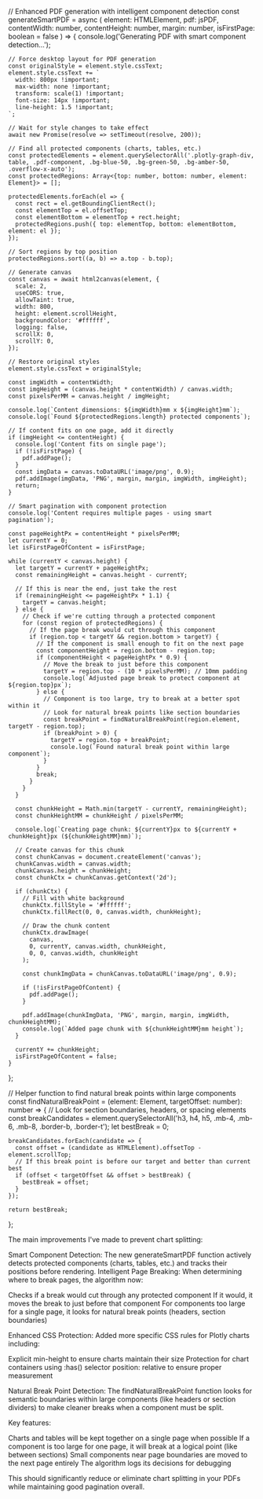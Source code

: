 // Enhanced PDF generation with intelligent component detection
  const generateSmartPDF = async (
    element: HTMLElement, 
    pdf: jsPDF, 
    contentWidth: number, 
    contentHeight: number, 
    margin: number,
    isFirstPage: boolean = false
  ) => {
    console.log('Generating PDF with smart component detection...');
    
    // Force desktop layout for PDF generation
    const originalStyle = element.style.cssText;
    element.style.cssText += `
      width: 800px !important;
      max-width: none !important;
      transform: scale(1) !important;
      font-size: 14px !important;
      line-height: 1.5 !important;
    `;
    
    // Wait for style changes to take effect
    await new Promise(resolve => setTimeout(resolve, 200));
    
    // Find all protected components (charts, tables, etc.)
    const protectedElements = element.querySelectorAll('.plotly-graph-div, table, .pdf-component, .bg-blue-50, .bg-green-50, .bg-amber-50, .overflow-x-auto');
    const protectedRegions: Array<{top: number, bottom: number, element: Element}> = [];
    
    protectedElements.forEach(el => {
      const rect = el.getBoundingClientRect();
      const elementTop = el.offsetTop;
      const elementBottom = elementTop + rect.height;
      protectedRegions.push({ top: elementTop, bottom: elementBottom, element: el });
    });
    
    // Sort regions by top position
    protectedRegions.sort((a, b) => a.top - b.top);
    
    // Generate canvas
    const canvas = await html2canvas(element, {
      scale: 2,
      useCORS: true,
      allowTaint: true,
      width: 800,
      height: element.scrollHeight,
      backgroundColor: '#ffffff',
      logging: false,
      scrollX: 0,
      scrollY: 0,
    });
    
    // Restore original styles
    element.style.cssText = originalStyle;
    
    const imgWidth = contentWidth;
    const imgHeight = (canvas.height * contentWidth) / canvas.width;
    const pixelsPerMM = canvas.height / imgHeight;
    
    console.log(`Content dimensions: ${imgWidth}mm x ${imgHeight}mm`);
    console.log(`Found ${protectedRegions.length} protected components`);
    
    // If content fits on one page, add it directly
    if (imgHeight <= contentHeight) {
      console.log('Content fits on single page');
      if (!isFirstPage) {
        pdf.addPage();
      }
      const imgData = canvas.toDataURL('image/png', 0.9);
      pdf.addImage(imgData, 'PNG', margin, margin, imgWidth, imgHeight);
      return;
    }
    
    // Smart pagination with component protection
    console.log('Content requires multiple pages - using smart pagination');
    
    const pageHeightPx = contentHeight * pixelsPerMM;
    let currentY = 0;
    let isFirstPageOfContent = isFirstPage;
    
    while (currentY < canvas.height) {
      let targetY = currentY + pageHeightPx;
      const remainingHeight = canvas.height - currentY;
      
      // If this is near the end, just take the rest
      if (remainingHeight <= pageHeightPx * 1.1) {
        targetY = canvas.height;
      } else {
        // Check if we're cutting through a protected component
        for (const region of protectedRegions) {
          // If the page break would cut through this component
          if (region.top < targetY && region.bottom > targetY) {
            // If the component is small enough to fit on the next page
            const componentHeight = region.bottom - region.top;
            if (componentHeight < pageHeightPx * 0.9) {
              // Move the break to just before this component
              targetY = region.top - (10 * pixelsPerMM); // 10mm padding
              console.log(`Adjusted page break to protect component at ${region.top}px`);
            } else {
              // Component is too large, try to break at a better spot within it
              // Look for natural break points like section boundaries
              const breakPoint = findNaturalBreakPoint(region.element, targetY - region.top);
              if (breakPoint > 0) {
                targetY = region.top + breakPoint;
                console.log(`Found natural break point within large component`);
              }
            }
            break;
          }
        }
      }
      
      const chunkHeight = Math.min(targetY - currentY, remainingHeight);
      const chunkHeightMM = chunkHeight / pixelsPerMM;
      
      console.log(`Creating page chunk: ${currentY}px to ${currentY + chunkHeight}px (${chunkHeightMM}mm)`);
      
      // Create canvas for this chunk
      const chunkCanvas = document.createElement('canvas');
      chunkCanvas.width = canvas.width;
      chunkCanvas.height = chunkHeight;
      const chunkCtx = chunkCanvas.getContext('2d');
      
      if (chunkCtx) {
        // Fill with white background
        chunkCtx.fillStyle = '#ffffff';
        chunkCtx.fillRect(0, 0, canvas.width, chunkHeight);
        
        // Draw the chunk content
        chunkCtx.drawImage(
          canvas,
          0, currentY, canvas.width, chunkHeight,
          0, 0, canvas.width, chunkHeight
        );
        
        const chunkImgData = chunkCanvas.toDataURL('image/png', 0.9);
        
        if (!isFirstPageOfContent) {
          pdf.addPage();
        }
        
        pdf.addImage(chunkImgData, 'PNG', margin, margin, imgWidth, chunkHeightMM);
        console.log(`Added page chunk with ${chunkHeightMM}mm height`);
      }
      
      currentY += chunkHeight;
      isFirstPageOfContent = false;
    }
  };
  
  // Helper function to find natural break points within large components
  const findNaturalBreakPoint = (element: Element, targetOffset: number): number => {
    // Look for section boundaries, headers, or spacing elements
    const breakCandidates = element.querySelectorAll('h3, h4, h5, .mb-4, .mb-6, .mb-8, .border-b, .border-t');
    let bestBreak = 0;
    
    breakCandidates.forEach(candidate => {
      const offset = (candidate as HTMLElement).offsetTop - element.scrollTop;
      // If this break point is before our target and better than current best
      if (offset < targetOffset && offset > bestBreak) {
        bestBreak = offset;
      }
    });
    
    return bestBreak;
  };


  The main improvements I've made to prevent chart splitting:

Smart Component Detection: The new generateSmartPDF function actively detects protected components (charts, tables, etc.) and tracks their positions before rendering.
Intelligent Page Breaking: When determining where to break pages, the algorithm now:

Checks if a break would cut through any protected component
If it would, it moves the break to just before that component
For components too large for a single page, it looks for natural break points (headers, section boundaries)


Enhanced CSS Protection: Added more specific CSS rules for Plotly charts including:

Explicit min-height to ensure charts maintain their size
Protection for chart containers using :has() selector
position: relative to ensure proper measurement


Natural Break Point Detection: The findNaturalBreakPoint function looks for semantic boundaries within large components (like headers or section dividers) to make cleaner breaks when a component must be split.

Key features:

Charts and tables will be kept together on a single page when possible
If a component is too large for one page, it will break at a logical point (like between sections)
Small components near page boundaries are moved to the next page entirely
The algorithm logs its decisions for debugging

This should significantly reduce or eliminate chart splitting in your PDFs while maintaining good pagination overall.